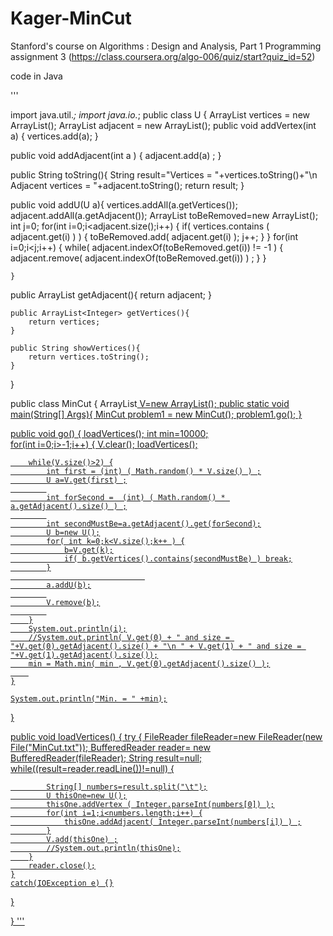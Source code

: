 Kager-MinCut
============

Stanford's course on Algorithms : Design and Analysis, Part 1
Programming assignment 3
 (https://class.coursera.org/algo-006/quiz/start?quiz_id=52)

code in Java 
 
 '''
 
  import java.util.*;
  import java.io.*;
  public class U {
   ArrayList<Integer> vertices = new ArrayList<Integer>();
   ArrayList<Integer> adjacent = new ArrayList<Integer>();
   public void addVertex(int a) {
        vertices.add(a);
    }
    
   public void addAdjacent(int a ) {
        adjacent.add(a) ;
    }
    
   public String toString(){
        String result="Vertices = "+vertices.toString()+"\n Adjacent vertices = "+adjacent.toString();
        return result;
    }
    
   public void addU(U a){
        vertices.addAll(a.getVertices());
        adjacent.addAll(a.getAdjacent());
        ArrayList<Integer> toBeRemoved=new ArrayList<Integer>();
        int j=0;
        for(int i=0;i<adjacent.size();i++) {
            if( vertices.contains ( adjacent.get(i) ) ) {
                toBeRemoved.add( adjacent.get(i) );
                j++;
            }
        }
        for(int i=0;i<j;i++) {
            while( adjacent.indexOf(toBeRemoved.get(i)) != -1 ) {
                adjacent.remove( adjacent.indexOf(toBeRemoved.get(i)) ) ;
            }
        }
        
    }
    
   public ArrayList<Integer> getAdjacent(){
        return adjacent;
    }
    
    public ArrayList<Integer> getVertices(){
        return vertices;
    }
    
    public String showVertices(){
        return vertices.toString();
    }
}
    

  public class MinCut
  {   ArrayList<U> V=new ArrayList<U>();
    public static void main(String[] Args){
        MinCut problem1 = new MinCut();
        problem1.go();
  }

public void go() {
    loadVertices();
    int min=10000;    
    for(int i=0;i>-1;i++) {
        V.clear();
        loadVertices();
        
        while(V.size()>2) {
            int first = (int) ( Math.random() * V.size() ) ;
            U a=V.get(first) ;
            
            int forSecond =  (int) ( Math.random() * a.getAdjacent().size() ) ;
            
            int secondMustBe=a.getAdjacent().get(forSecond);
            U b=new U();
            for( int k=0;k<V.size();k++ ) {
                b=V.get(k);
                if( b.getVertices().contains(secondMustBe) ) break;
            }
                                  
            a.addU(b);
            
            V.remove(b);
            
        }
        System.out.println(i);
        //System.out.println( V.get(0) + " and size = "+V.get(0).getAdjacent().size() + "\n " + V.get(1) + " and size = "+V.get(1).getAdjacent().size());
        min = Math.min( min , V.get(0).getAdjacent().size() );
        
    }
    
    System.out.println("Min. = " +min);

}

public void loadVertices() {
    try {
        FileReader fileReader=new FileReader(new File("MinCut.txt"));
        BufferedReader reader= new BufferedReader(fileReader);
        String result=null;
        while((result=reader.readLine())!=null) {
           
            String[] numbers=result.split("\t");
            U thisOne=new U();
            thisOne.addVertex ( Integer.parseInt(numbers[0]) );
            for(int i=1;i<numbers.length;i++) {
                thisOne.addAdjacent( Integer.parseInt(numbers[i]) ) ;
            }
            V.add(thisOne) ;
            //System.out.println(thisOne);
        }
        reader.close();
    }
    catch(IOException e) {}
    
}

}
'''
